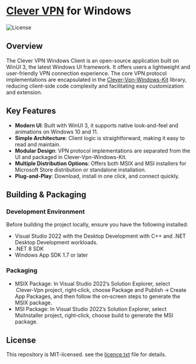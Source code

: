 ﻿# [Clever VPN](https://www.clever-vpn.net/) for Windows
![License](https://img.shields.io/badge/license-MIT-blue.svg)

## Overview

The Clever VPN Windows Client is an open-source application built on WinUI 3, the latest Windows UI framework. It offers users a lightweight and user-friendly VPN connection experience. The core VPN protocol implementations are encapsulated in the [Clever-Vpn-Windows-Kit](https://www.nuget.org/packages/Clever-Vpn-Windows-Kit) library, reducing client-side code complexity and facilitating easy customization and extension.

## Key Features

- **Modern UI**: Built with WinUI 3, it supports native look-and-feel and animations on Windows 10 and 11.
- **Simple Architecture**: Client logic is straightforward, making it easy to read and maintain.
- **Modular Design**: VPN protocol implementations are separated from the UI and packaged in Clever-Vpn-Windows-Kit.
- **Multiple Distribution Options**: Offers both MSIX and MSI installers for Microsoft Store distribution or standalone installation.
- **Plug-and-Play**: Download, install in one click, and connect quickly.


## Building & Packaging

### Development Environment

Before building the project locally, ensure you have the following installed:

- Visual Studio 2022 with the Desktop Development with C++ and .NET Desktop Development workloads.
- .NET 8 SDK
- Windows App SDK 1.7 or later

### Packaging

- MSIX Package: In Visual Studio 2022’s Solution Explorer, select  Clever‑Vpn project, right‑click, choose Package and Publish → Create App Packages, and then follow the on‑screen steps to generate the MSIX package.
- MSI Package: In Visual Studio 2022’s Solution Explorer, select MsiInstaller project, right‑click, choose build to generate the MSI package.


## License

This repository is MIT-licensed. see the [licence.txt](licence.txt) file for details.


